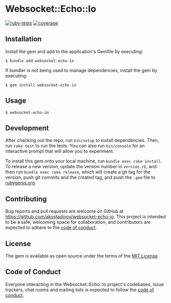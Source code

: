 # Websocket::Echo::Io

[![ruby-tests](https://github.com/akostadinov/websocket-echo-io/actions/workflows/main.yml/badge.svg)](https://github.com/akostadinov/websocket-echo-io/actions/workflows/main.yml)
[![coverage](https://akostadinov.github.io/websocket-echo-io/badge.svg)](https://akostadinov.github.io/websocket-echo-io/)

## Installation

Install the gem and add to the application's Gemfile by executing:

    $ bundle add websocket-echo-io

If bundler is not being used to manage dependencies, install the gem by executing:

    $ gem install websocket-echo-io

## Usage

```
$ websocket-echo-io
```

## Development

After checking out the repo, run `bin/setup` to install dependencies. Then, run `rake test` to run the tests. You can also run `bin/console` for an interactive prompt that will allow you to experiment.

To install this gem onto your local machine, run `bundle exec rake install`. To release a new version, update the version number in `version.rb`, and then run `bundle exec rake release`, which will create a git tag for the version, push git commits and the created tag, and push the `.gem` file to [rubygems.org](https://rubygems.org).

## Contributing

Bug reports and pull requests are welcome on GitHub at https://github.com/akostadinov/websocket-echo-io. This project is intended to be a safe, welcoming space for collaboration, and contributors are expected to adhere to the [code of conduct](https://github.com/akostadinov/websocket-echo-io/blob/main/CODE_OF_CONDUCT.md).

## License

The gem is available as open source under the terms of the [MIT License](https://opensource.org/licenses/MIT).

## Code of Conduct

Everyone interacting in the Websocket::Echo::Io project's codebases, issue trackers, chat rooms and mailing lists is expected to follow the [code of conduct](https://github.com/akostadinov/websocket-echo-io/blob/main/CODE_OF_CONDUCT.md).
